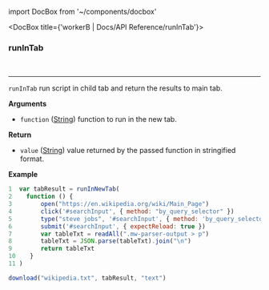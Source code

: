 import DocBox from '~/components/docbox'

<DocBox title={'workerB | Docs/API Reference/runInTab'}>

### **runInTab**
<br/>
<hr/>

`runInTab` run script in child tab and return the results to main tab.

**Arguments**

-   `function` ([String](https://developer.mozilla.org/en-US/docs/Web/JavaScript/Reference/Global_Objects/Function)) function to run in the new tab.

**Return**

-   `value` ([String](https://developer.mozilla.org/docs/Web/JavaScript/Reference/Global_Objects/String)) value returned by the passed function in stringified format.

**Example**

```javascript
1  var tabResult = runInNewTab(
2    function () {
3        open("https://en.wikipedia.org/wiki/Main_Page")
4        click('#searchInput', { method: "by_query_selector" })
5        type("steve jobs", '#searchInput', { method: 'by_query_selector' })
6        submit('#searchInput', { expectReload: true })
7        var tableTxt = readAll(".mw-parser-output > p")
8        tableTxt = JSON.parse(tableTxt).join("\n")
9        return tableTxt
10    }
11 )

download("wikipedia.txt", tabResult, "text")
```

</DocBox>
